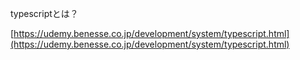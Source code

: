typescriptとは？

[https://udemy.benesse.co.jp/development/system/typescript.html](https://udemy.benesse.co.jp/development/system/typescript.html)
